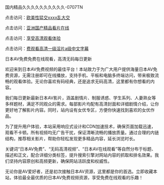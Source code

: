 
国内精品久久久久久久久久久久-0707TN

点击访问：<a href="https://bsdf-5f5.pages.dev/">欧美性猛交xxxx乱大交</a>

点击访问：<a href="https://cfad.pages.dev/">亚洲国产精品看片在线</a>

点击访问：<a href="https://vassv.pages.dev/">享受高清观看体验</a>

点击访问：<a href="https://gsd-agv.pages.dev/">费观看高清一级淫片a级中文字幕</a>


日本AV免费免费在线观看，高清无码每日更新

欢迎来到日本AV免费视频的最佳平台！本站致力于为广大用户提供海量日本AV免费资源，无需注册即可在线播放，支持手机、平板和电脑多终端访问，带来极致流畅的观看体验。无论你喜欢有码经典，还是追求无码高清，这里都有你想看的内容。

我们每日更新最新日本AV影片，涵盖剧情片、制服诱惑、学生系列、人妻熟女等多样题材，满足不同观众的需求。每部影片均配有高清封面和详细剧情介绍，让你更好地了解影片内容。同时，站内设有女优专区，方便你快速找到喜欢的女优作品。

为了提升用户体验，本站采用响应式设计和CDN加速技术，确保页面加载迅速，观看不卡顿。所有视频均无广告干扰，保证清晰流畅的播放质量。通过合理的内链结构，推荐相关影片，帮助你轻松发现更多精品内容，延长浏览时长。

关键词“日本AV免费”、“无码高清视频”、“日本AV在线观看”等自然分布于标题、描述和正文，配合详细分类标签，提升搜索引擎对网站内容的抓取和排名效果。我们坚持内容原创和高频更新，确保网站活跃度和权威性。

无论你是AV爱好者，还是初次接触日本AV资源，这里都是你的首选。立即收藏本站，体验最全最优质的日本AV免费视频资源，享受免费在线观看的乐趣！
<span style="display:none;">[Canonical link] (https://github.com/dtnn2611dtn2611/19000 ）</span>

